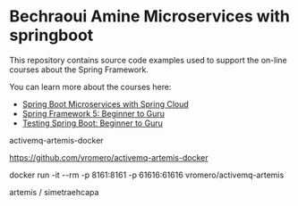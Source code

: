 # Bechraoui Amine Microservices with springboot

This repository contains source code examples used to support the on-line courses about the Spring Framework.

You can learn more about the courses here:
* [Spring Boot Microservices with Spring Cloud](https://www.udemy.com/spring-boot-microservices-with-spring-cloud-beginner-to-guru/?couponCode=GIT_HUB2)
* [Spring Framework 5: Beginner to Guru](https://www.udemy.com/course/spring-framework-5-beginner-to-guru/?couponCode=GITHUB_SFGPETCLINIC)
* [Testing Spring Boot: Beginner to Guru](https://www.udemy.com/testing-spring-boot-beginner-to-guru/?couponCode=GITHUB_REPO_SF5B2G)

activemq-artemis-docker

https://github.com/vromero/activemq-artemis-docker

docker run -it --rm -p 8161:8161 -p 61616:61616 vromero/activemq-artemis

artemis / simetraehcapa